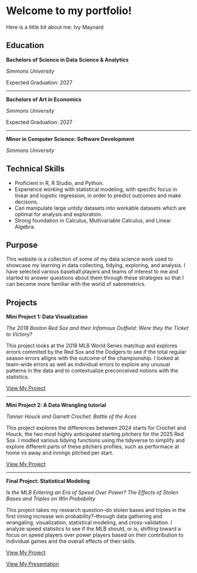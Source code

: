 # Welcome to my portfolio!
Here is a little bit about me: Ivy Maynard

## Education

**Bachelors of Science in Data Science & Analytics**

*Simmons University*

Expected Graduation: 2027

---

**Bachelors of Art in Economics**

*Simmons University*

Expected Graduation: 2027

---

**Minor in Computer Science: Software Development**

*Simmons University*


## Technical Skills
- Proficient in R, R Studio, and Python.
- Experience working with statistical modeling, with specific focus in linear and logistic regression, in order to predict outcomes and make decisons.
- Can manipulate large untidy datasets into workable datasets which are optimal for analysis and exploration.
- Strong foundation in Calculus, Multivariable Calculus, and Linear Algebra.

## Purpose
This website is a collection of some of my data science work used to showcase my learning in data collecting, tidying, exploring, and analysis. I have selected various baseball players and teams of interest to me and started to answer questions about them through these strategies so that I can become more familiar with the world of sabremetrics.

## Projects

**Mini Project 1: Data Visualization**

*The 2018 Boston Red Sox and their Infamous Outfield: Were they the Ticket to Victory?*

This project looks at the 2018 MLB World Series matchup and explores errors commited by the Red Sox and the Dodgers to see if the total regular season errors alligns with the outcome of the championship. I looked at team-wide errors as well as individual errors to explore any unusual patterns in the data and to contextualize preconceived notions with the statistics.

[View My Project](https://ivymaynard.github.io/mini_project1//mini_project1/Mini_Project.html)

---

**Mini Project 2: A Data Wrangling tutorial**

*Tanner Houck and Garrett Crochet: Battle of the Aces*

This project explores the differences between 2024 starts for Crochet and Houck, the two most highly anticipated starting pitchers for the 2025 Red Sox. I modled various tidying functions using the tidyverse to simplify and explore different parts of these pitchers profiles, such as performace at home vs away and innings pitched per start.

[View My Project](https://ivymaynard.github.io/mini_project2//mini_project2/mini_notebook2.html)

---

**Final Project: Statistical Modeling**

*Is the MLB Entering an Era of Speed Over Power? The Effects of Stolen Bases and Triples on Win Probability*

This project takes my research question–do stolen bases and triples in the first inning increase win probability?–through data gathering and wrangaling, visualization, statistical modeling, and cross-validation. I analyze speed statistics to see if the MLB should, or is, shifting toward a focus on speed players over power players based on their contribution to individual games and the overall effects of their skills.

[View My Project](https://ivymaynard.github.io/final_project/Final%20Project/Final_Project.html)


[View My Presentation](https://ivymaynard.github.io/final_project/Final%20Project/STAT%20228%20Final%20Project%20Presentation.pdf)


